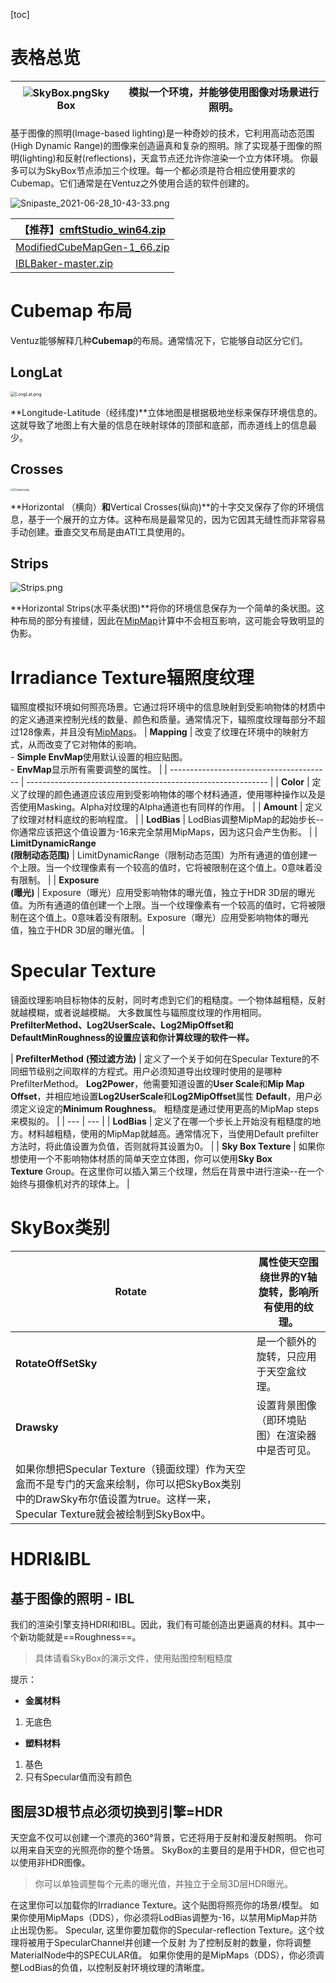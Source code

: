 [toc]
# 表格总览
| ![SkyBox.png](https://cdn.nlark.com/yuque/0/2021/png/12794363/1624843844768-f6a0b7c7-0439-4975-889f-2f285f2f5c73.png)Sky Box | 模拟一个环境，并能够使用图像对场景进行照明。 |
| --- | --- |

基于图像的照明(Image-based lighting)是一种奇妙的技术，它利用高动态范围(High Dynamic Range)的图像来创造逼真和复杂的照明。除了实现基于图像的照明(lighting)和反射(reflections)，天盒节点还允许你渲染一个立方体环境。
你最多可以为SkyBox节点添加三个纹理。每一个都必须是符合相应使用要求的Cubemap。它们通常是在Ventuz之外使用合适的软件创建的。

![Snipaste_2021-06-28_10-43-33.png](https://cdn.nlark.com/yuque/0/2021/png/12794363/1624848237541-bc95ca99-261c-4349-9d5d-ebcd77e95ff1.png)

| 【推荐】[cmftStudio_win64.zip](https://www.yuque.com/attachments/yuque/0/2021/zip/12794363/1624847748111-6e3d1f33-e96c-4eb0-a4f8-a019e2d02b0e.zip?_lake_card=%7B%22uid%22%3A%221624847740420-0%22%2C%22src%22%3A%22https%3A%2F%2Fwww.yuque.com%2Fattachments%2Fyuque%2F0%2F2021%2Fzip%2F12794363%2F1624847748111-6e3d1f33-e96c-4eb0-a4f8-a019e2d02b0e.zip%22%2C%22name%22%3A%22cmftStudio_win64.zip%22%2C%22size%22%3A5229031%2C%22type%22%3A%22application%2Fx-zip-compressed%22%2C%22ext%22%3A%22zip%22%2C%22progress%22%3A%7B%22percent%22%3A99%7D%2C%22status%22%3A%22done%22%2C%22percent%22%3A0%2C%22id%22%3A%227RmuY%22%2C%22card%22%3A%22file%22%7D) |
| ------------------------------------------------------------ |
| [ModifiedCubeMapGen-1_66.zip](https://www.yuque.com/attachments/yuque/0/2021/zip/12794363/1624844939172-a6817170-1117-42cc-8858-bc267d72695e.zip?_lake_card=%7B%22uid%22%3A%221624844934271-0%22%2C%22src%22%3A%22https%3A%2F%2Fwww.yuque.com%2Fattachments%2Fyuque%2F0%2F2021%2Fzip%2F12794363%2F1624844939172-a6817170-1117-42cc-8858-bc267d72695e.zip%22%2C%22name%22%3A%22ModifiedCubeMapGen-1_66.zip%22%2C%22size%22%3A266321%2C%22type%22%3A%22application%2Fx-zip-compressed%22%2C%22ext%22%3A%22zip%22%2C%22progress%22%3A%7B%22percent%22%3A99%7D%2C%22status%22%3A%22done%22%2C%22percent%22%3A0%2C%22id%22%3A%224yQH9%22%2C%22card%22%3A%22file%22%7D) |
| [IBLBaker-master.zip](https://www.yuque.com/attachments/yuque/0/2021/zip/12794363/1624848442756-a55b498e-6793-4e92-8c66-e1792f3c7bbb.zip?_lake_card=%7B%22uid%22%3A%221624848288849-0%22%2C%22src%22%3A%22https%3A%2F%2Fwww.yuque.com%2Fattachments%2Fyuque%2F0%2F2021%2Fzip%2F12794363%2F1624848442756-a55b498e-6793-4e92-8c66-e1792f3c7bbb.zip%22%2C%22name%22%3A%22IBLBaker-master.zip%22%2C%22size%22%3A245133263%2C%22type%22%3A%22application%2Fx-zip-compressed%22%2C%22ext%22%3A%22zip%22%2C%22progress%22%3A%7B%22percent%22%3A99%7D%2C%22status%22%3A%22done%22%2C%22percent%22%3A0%2C%22id%22%3A%22eGgIJ%22%2C%22card%22%3A%22file%22%7D) |

# Cubemap 布局
Ventuz能够解释几种**Cubemap**的布局。通常情况下，它能够自动区分它们。
## LongLat
<img src="https://cdn.nlark.com/yuque/0/2021/png/12794363/1624844340788-50dac84f-b6ef-40e4-bce4-691c523708e1.png" alt="LongLat.png" style="zoom:50%;" />

**Longitude-Latitude（经纬度)**立体地图是根据极地坐标来保存环境信息的。这就导致了地图上有大量的信息在映射球体的顶部和底部，而赤道线上的信息最少。
## Crosses
<img src="https://cdn.nlark.com/yuque/0/2021/png/12794363/1624844391095-b9342599-eed8-4721-9559-00aa8ee377d6.png" alt="Crosses.png" style="zoom:30%;" />

**Horizontal （横向）**和**Vertical Crosses(纵向)**的十字交叉保存了你的环境信息，基于一个展开的立方体。这种布局是最常见的，因为它因其无缝性而非常容易手动创建。垂直交叉布局是由ATI工具使用的。
## Strips
![Strips.png](https://cdn.nlark.com/yuque/0/2021/png/12794363/1624847686120-8e9ad0ba-0382-4953-8e6f-fdb2e46e3139.png)

**Horizontal Strips(水平条状图)**将你的环境信息保存为一个简单的条状图。这种布局的部分有接缝，因此在[MipMap](https://my.oschina.net/sweetdark/blog/177812)计算中不会相互影响，这可能会导致明显的伪影。

# Irradiance Texture辐照度纹理
辐照度模拟环境如何照亮场景。它通过将环境中的信息映射到受影响物体的材质中的定义通道来控制光线的数量、颜色和质量。通常情况下，辐照度纹理每部分不超过128像素，并且没有[MipMaps](https://my.oschina.net/sweetdark/blog/177812)。
| **Mapping**                              | 改变了纹理在环境中的映射方式，从而改变了它对物体的影响。<br/>- **Simple EnvMap**使用默认设置的相应贴图。<br/>- **EnvMap**显示所有需要调整的属性。 |
| ---------------------------------------- | ------------------------------------------------------------ |
| **Color**                                | 定义了纹理的颜色通道应该应用到受影响物体的哪个材料通道，使用哪种操作以及是否使用Masking。Alpha对纹理的Alpha通道也有同样的作用。 |
| **Amount**                               | 定义了纹理对材料底纹的影响程度。                             |
| **LodBias**                              | LodBias调整MipMap的起始步长--你通常应该把这个值设置为-16来完全禁用MipMaps，因为这只会产生伪影。 |
| **LimitDynamicRange<br/>(限制动态范围)** | LimitDynamicRange（限制动态范围）为所有通道的值创建一个上限。当一个纹理像素有一个较高的值时，它将被限制在这个值上。0意味着没有限制。 |
| **Exposure<br/>  (曝光)**                | Exposure（曝光）应用受影响物体的曝光值，独立于HDR 3D层的曝光值。为所有通道的值创建一个上限。当一个纹理像素有一个较高的值时，它将被限制在这个值上。0意味着没有限制。Exposure（曝光）应用受影响物体的曝光值，独立于HDR 3D层的曝光值。 |

# Specular Texture
镜面纹理影响目标物体的反射，同时考虑到它们的粗糙度。一个物体越粗糙，反射就越模糊，或者说越模糊。
大多数属性与辐照度纹理的作用相同。**PrefilterMethod、Log2UserScale、Log2MipOffset和DefaultMinRoughness的设置应该和你计算纹理的软件一样。**

| **PrefilterMethod**
**(预过滤方法)** | 定义了一个关于如何在Specular Texture的不同细节级别之间取样的方程式。用户必须知道导出纹理时使用的是哪种PrefilterMethod。
**Log2Power**，他需要知道设置的**User Scale**和**Mip Map Offset**，并相应地设置**Log2UserScale**和**Log2MipOffset**属性
**Default**，用户必须定义设定的**Minimum Roughness**。
粗糙度是通过使用更高的MipMap steps来模拟的。 |
| --- | --- |
| **LodBias** | 定义了在哪一个步长上开始没有粗糙度的地方。材料越粗糙，使用的MipMap就越高。通常情况下，当使用Default prefilter方法时，将此值设置为负值，否则就将其设置为0。 |
| **Sky Box Texture** | 如果你想使用一个不影响物体材质的简单天空立体图，你可以使用**Sky Box Texture** Group。在这里你可以插入第三个纹理，然后在背景中进行渲染--在一个始终与摄像机对齐的球体上。 |

# SkyBox类别
| **Rotate** | 属性使天空围绕世界的Y轴旋转，影响所有使用的纹理。 |
| --- | --- |
| **RotateOffSetSky** | 是一个额外的旋转，只应用于天空盒纹理。 |
| **Drawsky** | 设置背景图像（即环境贴图）在渲染器中是否可见。
如果你想把Specular Texture（镜面纹理）作为天空盒而不是专门的天盒来绘制，你可以把SkyBox类别中的DrawSky布尔值设置为true。这样一来，Specular Texture就会被绘制到SkyBox中。 |

# HDRI&IBL
## 基于图像的照明 - IBL
我们的渲染引擎支持HDRI和IBL。因此，我们有可能创造出更逼真的材料。其中一个新功能就是==Roughness==。

> 具体请看SkyBox的演示文件，使用贴图控制粗糙度

提示：

- **金属材料**
1. 无底色

- **塑料材料**
1. 基色
1. 只有Specular值而没有颜色
## 图层3D根节点必须切换到引擎=HDR 
天空盒不仅可以创建一个漂亮的360°背景，它还将用于反射和漫反射照明。
你可以用来自天空的光照亮你的整个场景。
SkyBox的主要目的是用于HDR，但它也可以使用非HDR图像。

> 你可以单独调整每个元素的曝光值，并独立于全局3D层HDR曝光。

在这里你可以加载你的Irradiance Texture。这个贴图将照亮你的场景/模型。
如果你使用MipMaps（DDS），你必须将LodBias调整为-16，以禁用MipMap并防止出现伪影。
Specular, 这里你要加载你的Specular-reflection Texture。这个纹理将被用于SpecularChannel并创建一个反射
为了控制反射的数量，你将调整MaterialNode中的SPECULAR值。
如果你使用的是MipMaps（DDS），你必须调整LodBias的负值，以控制反射环境纹理的清晰度。
